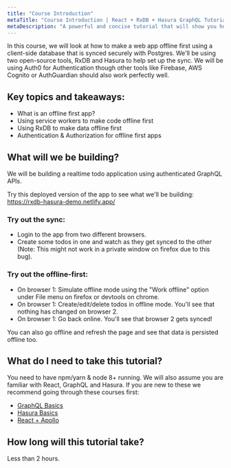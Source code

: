 ```yaml
---
title: "Course Introduction"
metaTitle: "Course Introduction | React + RxDB + Hasura GraphQL Tutorial"
metaDescription: "A powerful and concise tutorial that will show you how to build an offline first app with React, RxDB and Hasura GraphQL."
---
```


In this course, we will look at how to make a web app offline first using a client-side database
that is synced securely with Postgres.
We'll be using two open-source tools, RxDB and Hasura to help set up the sync. We will be using Auth0 for Authentication though other tools like Firebase, AWS Cognito or AuthGuardian should also work perfectly well.

## Key topics and takeaways:

- What is an offline first app?
- Using service workers to make code offline first
- Using RxDB to make data offline first
- Authentication & Authorization for offline first apps

## What will we be building?
We will be building a realtime todo application using authenticated GraphQL APIs.

Try this deployed version of the app to see what we'll be building: https://rxdb-hasura-demo.netlify.app/

### Try out the sync:

- Login to the app from two different browsers.
- Create some todos in one and watch as they get synced to the other (Note: This might not work in a private window on firefox due to this bug).

### Try out the offline-first:
- On  browser 1: Simulate offline mode using the "Work offline" option under File menu on firefox or devtools on chrome.
- On browser 1: Create/edit/delete todos in offline mode. You'll see that nothing has changed on browser 2.
- On browser 1: Go back online. You'll see that browser 2 gets synced!

You can also go offline and refresh the page and see that data is persisted offline too.

## What do I need to take this tutorial?
You need to have npm/yarn & node 8+ running. We will also assume you are familiar with React, GraphQL and Hasura. If you are new to these we recommend going through these courses first:

- [GraphQL Basics](https://hasura.io/learn/graphql/intro-graphql/introduction/)
- [Hasura Basics](https://hasura.io/learn/graphql/hasura/introduction/)
- [React + Apollo](https://hasura.io/learn/graphql/intro-graphql/introduction/)


## How long will this tutorial take?
Less than 2 hours.
